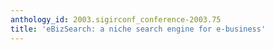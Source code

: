 ```yaml
---
anthology_id: 2003.sigirconf_conference-2003.75
title: 'eBizSearch: a niche search engine for e-business'
---
```

